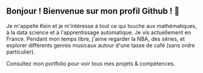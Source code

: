 ## Bonjour ! Bienvenue sur mon profil Github ! 👋

Je m'appelle Kein et je m'intéresse à tout ce qui touche aux mathématiques, à la data science et à l'apprentissage automatique. Je vis actuellement en France. Pendant mon temps libre, j'aime regarder la NBA, des séries, et explorer différents genres musicaux autour d'une tasse de café (sans ordre particulier).

Consultez mon portfolio pour voir tous mes projets & compétences.
